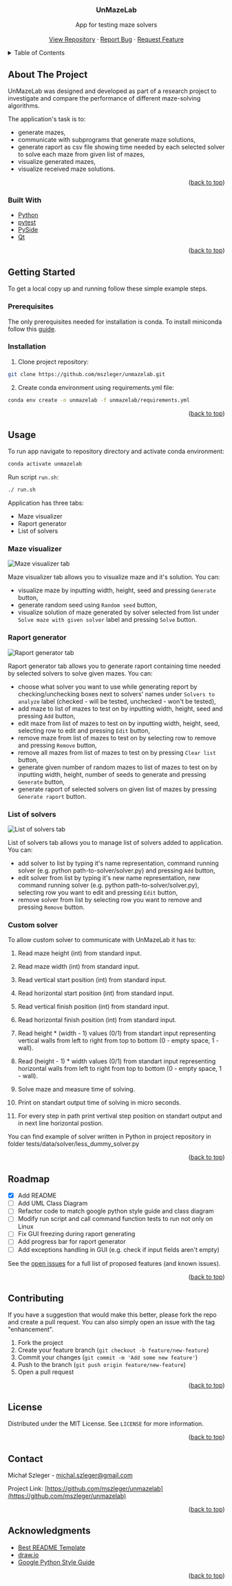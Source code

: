 <a id="readme-top"></a>



<!-- HEADING -->
<br />
<div align="center">
  <h3 align="center">UnMazeLab</h3>
  <p align="center">
    App for testing maze solvers
    <br />
    <br />
    <a href="https://github.com/mszleger/unmazelab">View Repository</a>
    ·
    <a href="https://github.com/mszleger/unmazelab/issues/new?labels=bug&template=bug-report---.md">Report Bug</a>
    ·
    <a href="https://github.com/mszleger/unmazelab/issues/new?labels=enhancement&template=feature-request---.md">Request Feature</a>
  </p>
</div>



<!-- TABLE OF CONTENTS -->
<details>
  <summary>Table of Contents</summary>
  <ol>
    <li>
      <a href="#about-the-project">About The Project</a>
      <ul>
        <li><a href="#built-with">Built With</a></li>
      </ul>
    </li>
    <li>
      <a href="#getting-started">Getting Started</a>
      <ul>
        <li><a href="#prerequisites">Prerequisites</a></li>
        <li><a href="#installation">Installation</a></li>
      </ul>
    </li>
    <li><a href="#usage">Usage</a></li>
      <ul>
        <li><a href="#maze-visualizer">Maze visualizer</a></li>
        <li><a href="#raport-generator">Raport generator</a></li>
        <li><a href="#list-of-solvers">List of solvers</a></li>
      </ul>
    <li><a href="#roadmap">Roadmap</a></li>
    <li><a href="#contributing">Contributing</a></li>
    <li><a href="#license">License</a></li>
    <li><a href="#contact">Contact</a></li>
    <li><a href="#acknowledgments">Acknowledgments</a></li>
  </ol>
</details>



<!-- ABOUT THE PROJECT -->
## About The Project

UnMazeLab was designed and developed as part of a research project to investigate and compare the performance of different maze-solving algorithms.

The application's task is to:
* generate mazes,
* communicate with subprograms that generate maze solutions,
* generate raport as csv file showing time needed by each selected solver to solve each maze from given list of mazes,
* visualize generated mazes,
* visualize received maze solutions.

<p align="right">(<a href="#readme-top">back to top</a>)</p>



### Built With

* [Python][Python-url]
* [pytest][pytest-url]
* [PySide][PySide-url]
* [Qt][Qt-url]

<p align="right">(<a href="#readme-top">back to top</a>)</p>



<!-- GETTING STARTED -->
## Getting Started

To get a local copy up and running follow these simple example steps.

### Prerequisites

The only prerequisites needed for installation is conda. To install miniconda follow this [guide][Miniconda-install-guide].

### Installation

1. Clone project repository:
  ```sh
  git clone https://github.com/mszleger/unmazelab.git
  ```

2. Create conda environment using requirements.yml file:
  ```sh
  conda env create -n unmazelab -f unmazelab/requirements.yml
  ```

<p align="right">(<a href="#readme-top">back to top</a>)</p>



<!-- USAGE EXAMPLES -->
## Usage

To run app navigate to repository directory and activate conda environment:
  ```sh
  conda activate unmazelab
  ```

Run script `run.sh`:
  ```sh
  ./ run.sh
  ```

Application has three tabs:
* Maze visualizer
* Raport generator
* List of solvers

### Maze visualizer

<img src="docs/images/maze-visualizer-tab.png" alt="Maze visualizer tab">

Maze visualizer tab allows you to visualize maze and it's solution. You can:
* visualize maze by inputting width, height, seed and pressing `Generate` button,
* generate random seed using `Random seed` button,
* visualize solution of maze generated by solver selected from list under `Solve maze with given solver` label and pressing `Solve` button.

### Raport generator

<img src="docs/images/raport-generator-tab.png" alt="Raport generator tab">

Raport generator tab allows you to generate raport containing time needed by selected solvers to solve given mazes. You can:
* choose what solver you want to use while generating report by checking/unchecking boxes next to solvers' names under `Solvers to analyze` label (checked - will be tested, unchecked - won't be tested),
* add maze to list of mazes to test on by inputting width, height, seed and pressing `Add` button,
* edit maze from list of mazes to test on by inputting width, height, seed, selecting row to edit and pressing `Edit` button,
* remove maze from list of mazes to test on by selecting row to remove and pressing `Remove` button,
* remove all mazes from list of mazes to test on by pressing `Clear list` button,
* generate given number of random mazes to list of mazes to test on by inputting width, height, number of seeds to generate and pressing `Generate` button,
* generate raport of selected solvers on given list of mazes by pressing `Generate raport` button.

### List of solvers

<img src="docs/images/list-of-solvers-tab.png" alt="List of solvers tab">

List of solvers tab allows you to manage list of solvers added to application. You can:
* add solver to list by typing it's name representation, command running solver (e.g. python path-to-solver/solver.py) and pressing `Add` button,
* edit solver from list by typing it's new name representation, new command running solver (e.g. python path-to-solver/solver.py), selecting row you want to edit and pressing `Edit` button,
* remove solver from list by selecting row you want to remove and pressing `Remove` button.

### Custom solver

To allow custom solver to communicate with UnMazeLab it has to:

1. Read maze height (int) from standard input.

2. Read maze width (int) from standard input.

3. Read vertical start position (int) from standard input.

4. Read horizontal start position (int) from standard input.

5. Read vertical finish position (int) from standard input.

6. Read horizontal finish position (int) from standard input.

7. Read height * (width - 1) values (0/1) from standart input representing vertical walls from left to right from top to bottom (0 - empty space, 1 - wall).

8. Read (height - 1) * width values (0/1) from standart input representing horizontal walls from left to right from top to bottom (0 - empty space, 1 - wall).

9. Solve maze and measure time of solving.

10. Print on standart output time of solving in micro seconds.

11. For every step in path print vertival step position on standart output and in next line horizontal postion.

You can find example of solver written in Python in project repository in folder tests/data/solver/less_dummy_solver.py

<p align="right">(<a href="#readme-top">back to top</a>)</p>



<!-- ROADMAP -->
## Roadmap

- [x] Add README
- [ ] Add UML Class Diagram
- [ ] Refactor code to match google python style guide and class diagram
- [ ] Modify run script and call command function tests to run not only on Linux
- [ ] Fix GUI freezing during raport generating
- [ ] Add progress bar for raport generator
- [ ] Add exceptions handling in GUI (e.g. check if input fields aren't empty)

See the [open issues](https://github.com/mszleger/unmazelab/issues) for a full list of proposed features (and known issues).

<p align="right">(<a href="#readme-top">back to top</a>)</p>



<!-- CONTRIBUTING -->
## Contributing

If you have a suggestion that would make this better, please fork the repo and create a pull request. You can also simply open an issue with the tag "enhancement".

1. Fork the project
2. Create your feature branch (`git checkout -b feature/new-feature`)
3. Commit your changes (`git commit -m 'Add some new feature'`)
4. Push to the branch (`git push origin feature/new-feature`)
5. Open a pull request

<p align="right">(<a href="#readme-top">back to top</a>)</p>



<!-- LICENSE -->
## License

Distributed under the MIT License. See `LICENSE` for more information.

<p align="right">(<a href="#readme-top">back to top</a>)</p>



<!-- CONTACT -->
## Contact

Michał Szleger - michal.szleger@gmail.com

Project Link: [https://github.com/mszleger/unmazelab](https://github.com/mszleger/unmazelab)

<p align="right">(<a href="#readme-top">back to top</a>)</p>



<!-- ACKNOWLEDGMENTS -->
## Acknowledgments

* [Best README Template](https://github.com/othneildrew/Best-README-Template)
* [draw.io](https://www.drawio.com/)
* [Google Python Style Guide](https://google.github.io/styleguide/pyguide.html)

<p align="right">(<a href="#readme-top">back to top</a>)</p>



<!-- MARKDOWN LINKS & IMAGES -->
[Python-url]: https://www.python.org/
[pytest-url]: https://docs.pytest.org/en/stable/
[PySide-url]: https://wiki.qt.io/Qt_for_Python
[Qt-url]: https://www.qt.io/
[Miniconda-install-guide]: https://docs.anaconda.com/miniconda/install/